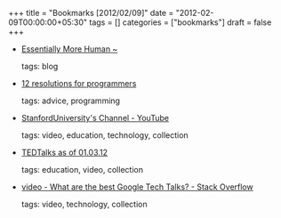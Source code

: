 +++
title = "Bookmarks [2012/02/09]"
date = "2012-02-09T00:00:00+05:30"
tags = []
categories = ["bookmarks"]
draft = false
+++

-   [Essentially More Human ~](http://youngvoldemort.wordpress.com/)

    tags: blog

-   [12 resolutions for programmers](http://matt.might.net/articles/programmers-resolutions/)

    tags: advice, programming

-   [StanfordUniversity's Channel - YouTube](http://www.youtube.com/user/StanfordUniversity/videos?view=pl)

    tags: video, education, technology, collection

-   [TEDTalks as of 01.03.12](https://spreadsheets.google.com/pub?key=pjGlYH-8AK8ffDa6o2bYlXg&gid=0)

    tags: education, video, collection

-   [video - What are the best Google Tech Talks? - Stack Overflow](http://stackoverflow.com/questions/923486/what-are-the-best-google-tech-talks)

    tags: video, technology, collection
